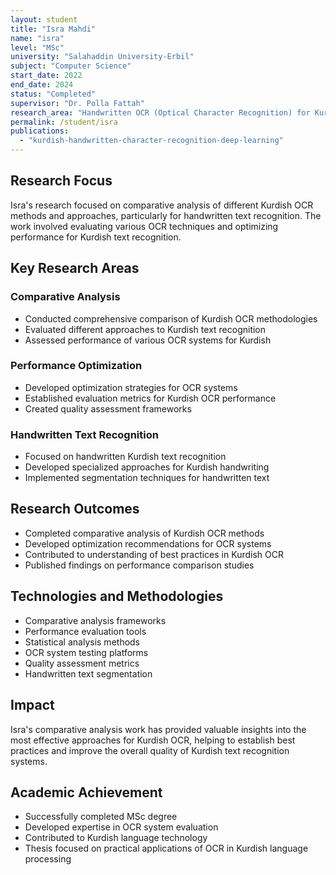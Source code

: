 ```yaml
---
layout: student
title: "Isra Mahdi"
name: "isra"
level: "MSc"
university: "Salahaddin University-Erbil"
subject: "Computer Science"
start_date: 2022
end_date: 2024
status: "Completed"
supervisor: "Dr. Polla Fattah"
research_area: "Handwritten OCR (Optical Character Recognition) for Kurdish Language"
permalink: /student/isra
publications:
  - "kurdish-handwritten-character-recognition-deep-learning"
---
```




## Research Focus

Isra's research focused on comparative analysis of different Kurdish OCR methods and approaches, particularly for handwritten text recognition. The work involved evaluating various OCR techniques and optimizing performance for Kurdish text recognition.

## Key Research Areas

### Comparative Analysis
- Conducted comprehensive comparison of Kurdish OCR methodologies
- Evaluated different approaches to Kurdish text recognition
- Assessed performance of various OCR systems for Kurdish

### Performance Optimization
- Developed optimization strategies for OCR systems
- Established evaluation metrics for Kurdish OCR performance
- Created quality assessment frameworks

### Handwritten Text Recognition
- Focused on handwritten Kurdish text recognition
- Developed specialized approaches for Kurdish handwriting
- Implemented segmentation techniques for handwritten text

## Research Outcomes

- Completed comparative analysis of Kurdish OCR methods
- Developed optimization recommendations for OCR systems
- Contributed to understanding of best practices in Kurdish OCR
- Published findings on performance comparison studies

## Technologies and Methodologies

- Comparative analysis frameworks
- Performance evaluation tools
- Statistical analysis methods
- OCR system testing platforms
- Quality assessment metrics
- Handwritten text segmentation

## Impact

Isra's comparative analysis work has provided valuable insights into the most effective approaches for Kurdish OCR, helping to establish best practices and improve the overall quality of Kurdish text recognition systems.


## Academic Achievement

- Successfully completed MSc degree
- Developed expertise in OCR system evaluation
- Contributed to Kurdish language technology
- Thesis focused on practical applications of OCR in Kurdish language processing

